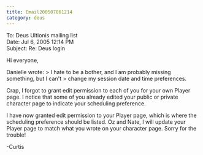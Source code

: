 ```yaml
---
title: Email200507061214
category: deus
---
```

To: Deus Ultionis mailing list
<br>Date: Jul 6, 2005 12:14 PM
<br>Subject: Re: Deus login

Hi everyone,

Danielle wrote:
&gt; I hate to be a bother, and I am probably missing something, but I can't
&gt; change my session date and time preferences.

Crap, I forgot to grant edit permission to each of you for your own
Player page. I notice that some of you already edited your public or
private character page to indicate your scheduling preference.

I have now granted edit permission to your Player page, which is where
the scheduling preference should be listed. Oz and Nate, I will update
your Player page to match what you wrote on your character page. Sorry
for the trouble!

-Curtis
